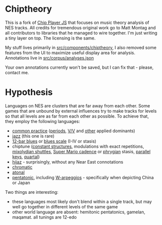 # Chiptheory

This is a fork of [Chip Player JS](https://github.com/mmontag/chip-player-js) that focuses on music theory analysis of NES tracks.
All credits for tremendous original work go to Matt Montag and all contributors to libraries that he managed to wire together. I'm just writing a tiny layer on top. The licensing is the same.

My stuff lives primarily in [src/components/chiptheory](src/components/chiptheory), I also removed some features from the UI to maximize useful display area for analysis. Annotations live in [src/corpus/analyses.json](src/corpus/analyses.json)

Your own annotations currently won't be saved, but I can fix that - please, contact me.

# Hypothesis

Languages on NES are clusters that are far away from each other. Some games that are unbound by external influences try to make tracks for levels so that all levels are as far from each other as possible. To achieve that, they employ the following languages:

- [common practice](https://vpavlenko.github.io/chiptheory/search/style/common_practice) ([periods](https://vpavlenko.github.io/chiptheory/search/form/period), [V/V](https://vpavlenko.github.io/chiptheory/search/chords/V/V) and [other](https://vpavlenko.github.io/chiptheory/search/chords/V/vi) applied dominants)
- [jazz](https://vpavlenko.github.io/chiptheory/browse/Nintendo/A%20Ressha%20de%20Ikou?subtune=3) (this one is rare)
- [12-bar blues](https://vpavlenko.github.io/chiptheory/search/form/12-bar_blues) or [blues scale]() (I-IV or stasis)
- chiptune ([constant structures](https://vpavlenko.github.io/chiptheory/search/harmony/constant_structures), modulations with exact repetitions, [mixolydian shuttles](https://vpavlenko.github.io/chiptheory/search/harmony/mixolydian_shuttle), [Super Mario cadence](https://vpavlenko.github.io/chiptheory/search/chords/VI-VII-I) or [phrygian](https://vpavlenko.github.io/chiptheory/search/scale/phrygian) stasis, [parallel keys](https://vpavlenko.github.io/chiptheory/search/harmony/parallel_keys), [quartal](https://vpavlenko.github.io/chiptheory/search/harmony/quartal))
- [hijaz](https://vpavlenko.github.io/chiptheory/search/scale/hijaz) - surprisingly, without any Near East connotations
- [chromatic](https://vpavlenko.github.io/chiptheory/search/scale/chromatic)
- [atonal](https://vpavlenko.github.io/chiptheory/search/scale/atonal)
- [pentatonic](https://vpavlenko.github.io/chiptheory/search/scale/pentatonic), including [W-arpeggios](https://vpavlenko.github.io/chiptheory/search/voice_leading/W-arpeggio) - specifically when depicting China or Japan

Two things are interesting:

- these languages most likely don't blend within a single track, but may well go together in different levels of the same game
- other world language are absent: hemitonic pentatonics, gamelan, maqamat. all tunings are 12-edo
